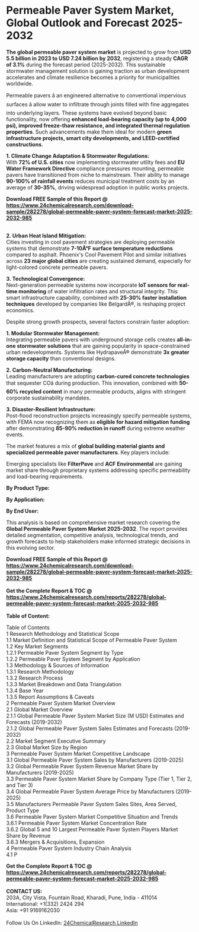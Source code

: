 <h1>Permeable Paver System Market, Global Outlook and Forecast 2025-2032</h1><p><strong>The global permeable paver system market</strong> is projected to grow from <strong>USD 5.5 billion in 2023 to USD 7.24 billion by 2032</strong>, registering a steady <strong>CAGR of 3.1%</strong> during the forecast period (2025-2032). This sustainable stormwater management solution is gaining traction as urban development accelerates and climate resilience becomes a priority for municipalities worldwide.</p><p>Permeable pavers â an engineered alternative to conventional impervious surfaces â allow water to infiltrate through joints filled with fine aggregates into underlying layers. These systems have evolved beyond basic functionality, now offering <strong>enhanced load-bearing capacity (up to 4,000 psi), improved freeze-thaw resistance, and integrated thermal regulation properties</strong>. Such advancements make them ideal for modern <strong>green infrastructure projects, smart city developments, and LEED-certified constructions</strong>.</p><p><strong>1. Climate Change Adaptation &amp; Stormwater Regulations:</strong><br>
With <strong>72% of U.S. cities</strong> now implementing stormwater utility fees and <strong>EU Water Framework Directive</strong> compliance pressures mounting, permeable pavers have transitioned from niche to mainstream. Their ability to manage <strong>90-100% of rainfall events</strong> reduces municipal treatment costs by an average of <strong>30-35%</strong>, driving widespread adoption in public works projects.</p><div><b>Download FREE Sample of this Report @ 
            <a href="https://www.24chemicalresearch.com/download-sample/282278/global-permeable-paver-system-forecast-market-2025-2032-985">
            https://www.24chemicalresearch.com/download-sample/282278/global-permeable-paver-system-forecast-market-2025-2032-985</a></b></div><br><p><strong>2. Urban Heat Island Mitigation:</strong><br>
Cities investing in cool pavement strategies are deploying permeable systems that demonstrate <strong>7-10Â°F surface temperature reductions</strong> compared to asphalt. Phoenix's Cool Pavement Pilot and similar initiatives across <strong>23 major global cities</strong> are creating sustained demand, especially for light-colored concrete permeable pavers.</p><p><strong>3. Technological Convergence:</strong><br>
Next-generation permeable systems now incorporate <strong>IoT sensors for real-time monitoring</strong> of water infiltration rates and structural integrity. This smart infrastructure capability, combined with <strong>25-30% faster installation techniques</strong> developed by companies like BelgardÂ®, is reshaping project economics.</p><p>Despite strong growth prospects, several factors constrain faster adoption:</p><p><strong>1. Modular Stormwater Management:</strong><br>
Integrating permeable pavers with underground storage cells creates <strong>all-in-one stormwater solutions</strong> that are gaining popularity in space-constrained urban redevelopments. Systems like HydrapaveÂ® demonstrate <strong>3x greater storage capacity</strong> than conventional designs.</p><p><strong>2. Carbon-Neutral Manufacturing:</strong><br>
Leading manufacturers are adopting <strong>carbon-cured concrete technologies</strong> that sequester COâ during production. This innovation, combined with <strong>50-60% recycled content</strong> in many permeable products, aligns with stringent corporate sustainability mandates.</p><p><strong>3. Disaster-Resilient Infrastructure:</strong><br>
Post-flood reconstruction projects increasingly specify permeable systems, with FEMA now recognizing them as <strong>eligible for hazard mitigation funding</strong> after demonstrating <strong>85-90% reduction in runoff</strong> during extreme weather events.</p><p>The market features a mix of <strong>global building material giants and specialized permeable paver manufacturers</strong>. Key players include:</p><p>Emerging specialists like <strong>FilterPave</strong> and <strong>ACF Environmental</strong> are gaining market share through proprietary systems addressing specific permeability and load-bearing requirements.</p><p><strong>By Product Type:</strong></p><p><strong>By Application:</strong></p><p><strong>By End User:</strong></p><p>This analysis is based on comprehensive market research covering the <strong>Global Permeable Paver System Market 2025-2032</strong>. The report provides detailed segmentation, competitive analysis, technological trends, and growth forecasts to help stakeholders make informed strategic decisions in this evolving sector.</p><div><b>Download FREE Sample of this Report @ 
            <a href="https://www.24chemicalresearch.com/download-sample/282278/global-permeable-paver-system-forecast-market-2025-2032-985">
            https://www.24chemicalresearch.com/download-sample/282278/global-permeable-paver-system-forecast-market-2025-2032-985</a></b></div><br><div><b>Get the Complete Report & TOC @ 
            <a href="https://www.24chemicalresearch.com/reports/282278/global-permeable-paver-system-forecast-market-2025-2032-985">
            https://www.24chemicalresearch.com/reports/282278/global-permeable-paver-system-forecast-market-2025-2032-985</a></b></div><br>
            <b>Table of Content:</b><p>Table of Contents<br />
1 Research Methodology and Statistical Scope<br />
1.1 Market Definition and Statistical Scope of Permeable Paver System<br />
1.2 Key Market Segments<br />
1.2.1 Permeable Paver System Segment by Type<br />
1.2.2 Permeable Paver System Segment by Application<br />
1.3 Methodology & Sources of Information<br />
1.3.1 Research Methodology<br />
1.3.2 Research Process<br />
1.3.3 Market Breakdown and Data Triangulation<br />
1.3.4 Base Year<br />
1.3.5 Report Assumptions & Caveats<br />
2 Permeable Paver System Market Overview<br />
2.1 Global Market Overview<br />
2.1.1 Global Permeable Paver System Market Size (M USD) Estimates and Forecasts (2019-2032)<br />
2.1.2 Global Permeable Paver System Sales Estimates and Forecasts (2019-2032)<br />
2.2 Market Segment Executive Summary<br />
2.3 Global Market Size by Region<br />
3 Permeable Paver System Market Competitive Landscape<br />
3.1 Global Permeable Paver System Sales by Manufacturers (2019-2025)<br />
3.2 Global Permeable Paver System Revenue Market Share by Manufacturers (2019-2025)<br />
3.3 Permeable Paver System Market Share by Company Type (Tier 1, Tier 2, and Tier 3)<br />
3.4 Global Permeable Paver System Average Price by Manufacturers (2019-2025)<br />
3.5 Manufacturers Permeable Paver System Sales Sites, Area Served, Product Type<br />
3.6 Permeable Paver System Market Competitive Situation and Trends<br />
3.6.1 Permeable Paver System Market Concentration Rate<br />
3.6.2 Global 5 and 10 Largest Permeable Paver System Players Market Share by Revenue<br />
3.6.3 Mergers & Acquisitions, Expansion<br />
4 Permeable Paver System Industry Chain Analysis<br />
4.1 P</p><div><b>Get the Complete Report & TOC @ 
            <a href="https://www.24chemicalresearch.com/reports/282278/global-permeable-paver-system-forecast-market-2025-2032-985">
            https://www.24chemicalresearch.com/reports/282278/global-permeable-paver-system-forecast-market-2025-2032-985</a></b></div><br><b>CONTACT US:</b><br>
            203A, City Vista, Fountain Road, Kharadi, Pune, India - 411014<br>
            International: +1(332) 2424 294<br>
            Asia: +91 9169162030 <br><br>
            Follow Us On LinkedIn: <a href="https://www.linkedin.com/company/24chemicalresearch/">24ChemicalResearch LinkedIn</a>